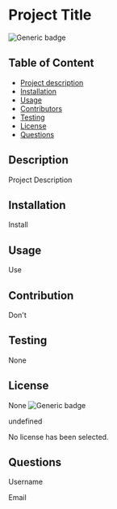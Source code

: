 # Project Title

  ![Generic badge](https://img.shields.io/badge/<No>-<License>-<COLOR>.svg)


  ## Table of Content
  - [Project description](#Description)
  - [Installation](#Installation)
  - [Usage](#Usage)
  - [Contributors](#Contributors)
  - [Testing](#Testing)
  - [License](#License)
  - [Questions](#Questions)

  ## Description
  Project Description

  ## Installation
  Install

  ## Usage
  Use

  ## Contribution
  Don't

  ## Testing
  None

  ## License
  None
  ![Generic badge](https://img.shields.io/badge/<No>-<License>-<COLOR>.svg)

  undefined

  No license has been selected.

  ## Questions
  Username

  Email
